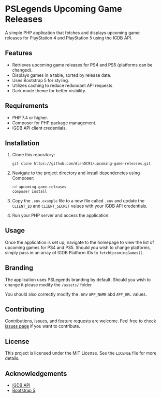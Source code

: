 # PSLegends Upcoming Game Releases

A simple PHP application that fetches and displays upcoming game releases for PlayStation 4 and PlayStation 5 using the IGDB API.

## Features

- Retrieves upcoming game releases for PS4 and PS5 (platforms can be changed).
- Displays games in a table, sorted by release date.
- Uses Bootstrap 5 for styling.
- Utilizes caching to reduce redundant API requests.
- Dark mode theme for better visibility.

## Requirements

- PHP 7.4 or higher.
- Composer for PHP package management.
- IGDB API client credentials.

## Installation

1. Clone this repository:

    ```bash
    git clone https://github.com/AlanOC91/upcoming-game-releases.git
    ```

2. Navigate to the project directory and install dependencies using Composer:

    ```bash
    cd upcoming-game-releases
    composer install
    ```

3. Copy the `.env.example` file to a new file called `.env` and update the `CLIENT_ID` and `CLIENT_SECRET` values with your IGDB API credentials.

4. Run your PHP server and access the application.

## Usage

Once the application is set up, navigate to the homepage to view the list of upcoming games for PS4 and PS5. Should you wish to change platforms, simply pass in an array of IGDB Platform IDs to `fetchUpcomingGames()`.      

## Branding

The application uses PSLegends branding by default. Should you wish to change it please modify the `/assets/` folder.

You should also correctly modify the .env `APP_NAME` abd `APP_URL` values.

## Contributing

Contributions, issues, and feature requests are welcome. Feel free to check [issues page](#) if you want to contribute.

## License

This project is licensed under the MIT License. See the `LICENSE` file for more details.

## Acknowledgements

- [IGDB API](https://www.igdb.com/api)
- [Bootstrap 5](https://getbootstrap.com/)